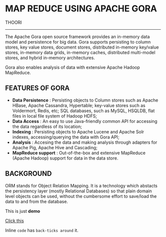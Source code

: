 # MAP REDUCE USING APACHE GORA

THOORI
***

The Apache Gora open source framework provides an in-memory data model and persistence for big data. Gora supports persisting to column stores, key value stores, document stores, distributed in-memory key/value stores, in-memory data grids, in-memory caches, distributed multi-model stores, and hybrid in-memory architectures.

Gora also enables analysis of data with extensive Apache Hadoop MapReduce.

## FEATURES OF GORA

* **Data Persistence** : Persisting objects to Column stores such as Apache HBase, Apache Cassandra, Hypertable; key-value stores such as Voldermort, Redis, etc; SQL databases, such as MySQL, HSQLDB, flat files in local file system of Hadoop HDFS;
* **Data Access** : An easy to use Java-friendly common API for accessing the data regardless of its location;
* **Indexing** : Persisting objects to Apache Lucene and Apache Solr indexes, accessing/querying the data with Gora API;
* **Analysis** : Accesing the data and making analysis through adapters for Apache Pig, Apache Hive and Cascading;
* **MapReduce support** : Out-of-the-box and extensive MapReduce (Apache Hadoop) support for data in the data store.

## BACKGROUND

ORM stands for Object Relation Mapping. It is a technology which abstacts the persistency layer (mostly Relational Databases) so that plain domain level objects can be used, without the cumbersome effort to save/load the data to and from the database.



This is just **demo** 

[Click this ](https://www.google.com)

Inline `code` has `back-ticks around` it.



